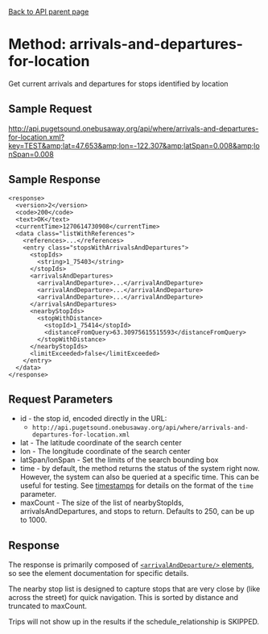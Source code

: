 [Back to API parent page](../index.html)

# Method: arrivals-and-departures-for-location

Get current arrivals and departures for stops identified by location

## Sample Request

http://api.pugetsound.onebusaway.org/api/where/arrivals-and-departures-for-location.xml?key=TEST&amp;lat=47.653&amp;lon=-122.307&amp;latSpan=0.008&amp;lonSpan=0.008

## Sample Response

    <response>
      <version>2</version>
      <code>200</code>
      <text>OK</text>
      <currentTime>1270614730908</currentTime>
      <data class="listWithReferences">
        <references>...</references>
        <entry class="stopsWithArrivalsAndDepartures">
          <stopIds>
            <string>1_75403</string>
          </stopIds>
          <arrivalsAndDepartures>
            <arrivalAndDeparture>...</arrivalAndDeparture>
            <arrivalAndDeparture>...</arrivalAndDeparture>
            <arrivalAndDeparture>...</arrivalAndDeparture>
          </arrivalsAndDepartures>
          <nearbyStopIds>
            <stopWithDistance>
              <stopId>1_75414</stopId>
              <distanceFromQuery>63.30975615515593</distanceFromQuery>
            </stopWithDistance>
          </nearbyStopIds>
          <limitExceeded>false</limitExceeded>
        </entry>
      </data>
    </response>

## Request Parameters

* id - the stop id, encoded directly in the URL:
    * `http://api.pugetsound.onebusaway.org/api/where/arrivals-and-departures-for-location.xml`
* lat - The latitude coordinate of the search center
* lon - The longitude coordinate of the search center
* latSpan/lonSpan - Set the limits of the search bounding box
* time - by default, the method returns the status of the system right now.  However, the system
  can also be queried at a specific time.  This can be useful for testing.  See [timestamps](../index.html#Timestamps)
  for details on the format of the `time` parameter.
* maxCount - The size of the list of nearbyStopIds, arrivalsAndDepartures, and stops to return.  Defaults to 250, can be up to 1000.


## Response

The response is primarily composed of [`<arrivalAndDeparture/>` elements](../elements/arrival-and-departure.html),  so see the element documentation for specific details.

The nearby stop list is designed to capture stops that are very close by (like across the street) for quick navigation.  This is sorted by distance and truncated to maxCount.

Trips will not show up in the results if the schedule_relationship is SKIPPED.